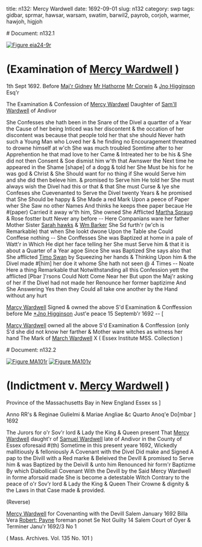 title: n132: Mercy Wardwell
date: 1692-09-01
slug: n132
category: swp
tags: gidbar, sprmar, hawsar, warsam, swatim, barwil2, payrob, corjoh, warmer, hawjoh, higjoh


<div markdown class="doc" id="n132.1"># Document: n132.1

[![Figure eia24-9r](archives/essex/eia/gifs/eia24-9r.gif)](archives/essex/eia/large/eia24-9r.jpg)

# (Examination of [Mercy Wardwell](/tag/warmer.html) )

 1th Sept 1692. Before [Maj'r Gidney](/tag/gidbar.html) [Mr Hathorne](/tag/hawjoh.html) [Mr Corwin](/tag/corjoh.html) & [Jno Higginson](/tag/higjoh.html) Esq'r

The Examination & Confession of [Mercy Wardwel](/tag/warmer.html) Daughter of [Sam'll Wardwell](/tag/warsam.html) of Andivor

She Confesses she hath been in the Snare of the Divel a quartter of a Year the Cause of her being Inticed was her discontent & the occation of her discontent was because that people told her that she should Never hath such a Young Man who Loved her & he finding no Encouragement threatned to drowne himself at w'ch She was much troubled Somtime after to her Apprehention he that mad love to her Came & Intreated her to be his & She did not then Consent & Soe dismist him w'th that Awnswer the Next time he appeared in the Shame [shape] of a dogg & told her She Must be his for he was god & Christ & She Should want for no thing if She would Serve him and she did then beleve him. & promised to Serve him He told her She must always wish the Divel had this or that & that She must Curse & lye she Confeses she Cuevenanted to Serve the Divel twenty Years & he promised that She Should be happy & She Made a red Mark Upon a peece of Paper wher She Saw no other Names And thinks he keeps thee paper becaue He #(paper) Carried it away w'th him, She owned She Afflicted [Martha Spraug](/tag/sprmar.html) & Rose fostter butt Never any before -- Here Companians ware her father Mother Sister [Sarah hawks](/tag/hawsar.html) & [Wm Barker](/tag/barwil2.html) She Sd furth'r (w'ch is Remarkable) that when She lookt dwone Upon the Table she Could Conffese nothing -- She Conffesses She was Baptized at home in a pale of Watt'r in Which He dipt her face telling her She must Serve him & that it is about a Quarter of a Year agoe Since She was Baptized She says also that She afflicted [Timo Swan](/tag/swatim.html) by Squeezing her hands & Thinking Upon him & the Divel made #[him] her doe it whome She hath not seen @ 4 Times -- Noate Here a thing Remarkable that Notwithstanding  all this Confession yett the afflicted [Pbar ]'rsons Could Nott Come Near her But upon the Maj'r asking of her if the Divel had not made her Renounce her former baptizime And She Answering Yes then they Could all take one another by the Hand without any hurt

[Marcy Wardwell](/tag/warmer.html) Signed & owned the above S'd Examination & Conffession before Me [*Jno Higginson](/tag/higjoh.html) Just'e peace 15 Septemb'r 1692 -- [

[Marcy Wardwell](/tag/warmer.html) owned all the above S'd Examination & Conffession (only S'd she did not know her farther & Mother ware witches as witness her hand
The  Mark of [March Wardwell](/tag/warmer.html) X ( Essex Institute MSS. Collection )</div><div markdown class="doc" id="n132.2"># Document: n132.2

[![Figure MA101r](archives/MA135/small/MA101r.jpg)](archives/MA135/large/MA101r.jpg)
[![Figure MA101v](archives/MA135/small/MA101v.jpg)](archives/MA135/large/MA101v.jpg)

# (Indictment v. [Mercy Wardwell](/tag/warmer.html) )

Province of the Massachusetts Bay in New England Essex ss ] 

Anno RR's & Reginae Gulielmi & Mariae Angliae &c Quarto Anoq'e Do[mbar ] 1692 

The Jurors for o'r Sov'r lord & Lady the King & Queen present That [Mercy Wardwell](/tag/warmer.html) daught'r of [Samuel Wardwell](/tag/warsam.html) late of Andivor in the County of Essex oforesaid #(th) Sometime in this present yeare 1692, Wickedly mallitiously & felloniously A Covenant with the Divel Did make and Signed A pap to the Divill with a Red marke & Beleived the Devill & promised to Serve him & was Baptized by the Deivill & unto him Renounced hir form'r Baptizme By which Diabollicall Covenant With the Devill by the Said Mercy Wardwell in forme aforsaid made She is become a detestable Witch Contrary to the peace of o'r Sov'r lord & Lady the King & Queen Their Crowne & dignity & the Laws in that Case made & provided.

(Reverse) 

[Mercy Wardwell](/tag/warmer.html) for Covenanting with the Devill Salem January 1692 Billa Vera [Robert: Payne](/tag/payrob.html) foreman ponet Se Not Guilty 14 Salem Court of Oyer & Terminer Janu'r 1692/3 No 1

( Mass. Archives. Vol. 135 No. 101 )
</div>